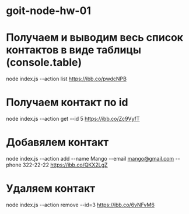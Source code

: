 # goit-node-hw-01

# Получаем и выводим весь список контактов в виде таблицы (console.table)

node index.js --action list
https://ibb.co/pwdcNPB

# Получаем контакт по id

node index.js --action get --id 5
https://ibb.co/Zc9VyfT

# Добавялем контакт

node index.js --action add --name Mango --email mango@gmail.com --phone 322-22-22
https://ibb.co/QKX2LgZ

# Удаляем контакт

node index.js --action remove --id=3
https://ibb.co/6vNFvM6
